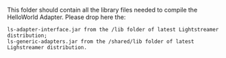 This folder should contain all the library files needed to compile the HelloWorld Adapter. Please drop here the:

    ls-adapter-interface.jar from the /lib folder of latest Lightstreamer distribution;
    ls-generic-adapters.jar from the /shared/lib folder of latest Lighstreamer distribution.
    